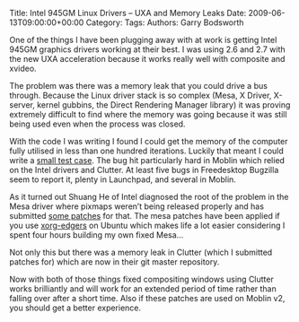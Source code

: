 Title: Intel 945GM Linux Drivers &#8211; UXA and Memory Leaks
Date: 2009-06-13T09:00:00+00:00
Category: 
Tags: 
Authors: Garry Bodsworth

One of the things I have been plugging away with at work is getting Intel 945GM graphics drivers working at their best. I was using 2.6 and 2.7 with the new UXA acceleration because it works really well with composite and xvideo.

The problem was there was a memory leak that you could drive a bus through. Because the Linux driver stack is so complex (Mesa, X Driver, X-server, kernel gubbins, the Direct Rendering Manager library) it was proving extremely difficult to find where the memory was going because it was still being used even when the process was closed.

With the code I was writing I found I could get the memory of the computer fully utilised in less than one hundred iterations. Luckily that meant I could write a [small test case][1]. The bug hit particularly hard in Moblin which relied on the Intel drivers and Clutter. At least five bugs in Freedesktop Bugzilla seem to report it, plenty in Launchpad, and several in Moblin.

As it turned out Shuang He of Intel diagnosed the root of the problem in the Mesa driver where pixmaps weren&#8217;t being released properly and has submitted [some patches][2] for that. The mesa patches have been applied if you use [xorg-edgers][3] on Ubuntu which makes life a lot easier considering I spent four hours building my own fixed Mesa&#8230;

Not only this but there was a memory leak in Clutter (which I submitted patches for) which are now in their git master repository.

Now with both of those things fixed compositing windows using Clutter works brilliantly and will work for an extended period of time rather than falling over after a short time. Also if these patches are used on Moblin v2, you should get a better experience.

 [1]: http://lists.freedesktop.org/archives/intel-gfx/2009-May/002559.html
 [2]: http://lists.freedesktop.org/archives/intel-gfx/2009-June/002791.html
 [3]: https://launchpad.net/~xorg-edgers/+archive/ppa
